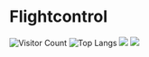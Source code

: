 # Flightcontrol
![Visitor Count](https://profile-counter.glitch.me/keithfpv/count.svg)
![Top Langs](https://github-readme-stats.vercel.app/api/top-langs/?username=keithfpv=compact&theme=tokyonight)
![](https://github-readme-activity-graph.cyclic.app/graph?username=keithfpv&theme=dracula)
![](https://img.shields.io/badge/java-1.0-brightgreen)

